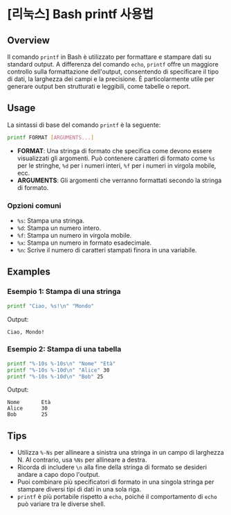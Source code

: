 # [리눅스] Bash printf 사용법

## Overview
Il comando `printf` in Bash è utilizzato per formattare e stampare dati su standard output. A differenza del comando `echo`, `printf` offre un maggiore controllo sulla formattazione dell'output, consentendo di specificare il tipo di dati, la larghezza dei campi e la precisione. È particolarmente utile per generare output ben strutturati e leggibili, come tabelle o report.

## Usage
La sintassi di base del comando `printf` è la seguente:

```bash
printf FORMAT [ARGUMENTS...]
```

- **FORMAT**: Una stringa di formato che specifica come devono essere visualizzati gli argomenti. Può contenere caratteri di formato come `%s` per le stringhe, `%d` per i numeri interi, `%f` per i numeri in virgola mobile, ecc.
- **ARGUMENTS**: Gli argomenti che verranno formattati secondo la stringa di formato.

### Opzioni comuni
- `%s`: Stampa una stringa.
- `%d`: Stampa un numero intero.
- `%f`: Stampa un numero in virgola mobile.
- `%x`: Stampa un numero in formato esadecimale.
- `%n`: Scrive il numero di caratteri stampati finora in una variabile.

## Examples
### Esempio 1: Stampa di una stringa
```bash
printf "Ciao, %s!\n" "Mondo"
```
Output:
```
Ciao, Mondo!
```

### Esempio 2: Stampa di una tabella
```bash
printf "%-10s %-10s\n" "Nome" "Età"
printf "%-10s %-10d\n" "Alice" 30
printf "%-10s %-10d\n" "Bob" 25
```
Output:
```
Nome       Età       
Alice      30        
Bob        25        
```

## Tips
- Utilizza `%-Ns` per allineare a sinistra una stringa in un campo di larghezza N. Al contrario, usa `%Ns` per allineare a destra.
- Ricorda di includere `\n` alla fine della stringa di formato se desideri andare a capo dopo l'output.
- Puoi combinare più specificatori di formato in una singola stringa per stampare diversi tipi di dati in una sola riga.
- `printf` è più portabile rispetto a `echo`, poiché il comportamento di `echo` può variare tra le diverse shell.
